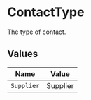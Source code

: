 # ContactType

The type of contact.


## Values

| Name       | Value      |
| ---------- | ---------- |
| `Supplier` | Supplier   |